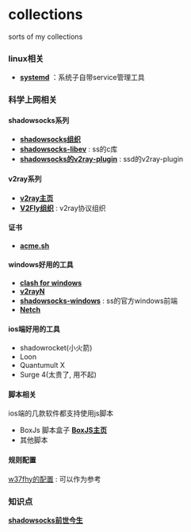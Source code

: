# collections
sorts of my collections

### linux相关
- [**systemd**](https://github.com/systemd/systemd) ：系统子自带service管理工具



### 科学上网相关
#### **shadowsocks系列**
- [**shadowsocks组织**](https://github.com/shadowsocks)
- [**shadowsocks-libev**](https://github.com/shadowsocks/shadowsocks-libev) : ss的c库
- [**shadowsocks的v2ray-plugin**](https://github.com/shadowsocks/v2ray-plugin) : ssd的v2ray-plugin

#### **v2ray系列**

- [**v2ray主页**](https://www.v2fly.org/)
- [**V2Fly组织**](https://github.com/v2fly) : v2ray协议组织

#### 证书
- [**acme.sh**](https://github.com/acmesh-official/acme.sh)



#### **windows好用的工具**
- [**clash for windows**]()
- [**v2rayN**](https://github.com/Fndroid/clash_for_windows_pkg)
- [**shadowsocks-windows**](https://github.com/shadowsocks/shadowsocks-windows) : ss的官方windows前端
- [**Netch**](https://github.com/NetchX/Netch)


#### **ios端好用的工具**
- shadowrocket(小火箭)
- Loon
- Quantumult X
- Surge 4(太贵了, 用不起)

#### 脚本相关
ios端的几款软件都支持使用js脚本
- BoxJs 脚本盒子
[**BoxJS主页**](https://chavyleung.gitbook.io/boxjs/)
- 其他脚本

#### 规则配置
[w37fhy的配置](https://github.com/w37fhy/QuantumultX) : 可以作为参考


### 知识点

[**shadowsocks前世今生**](https://github.com/KeiKinn/ShadowsocksBio)
[]()
